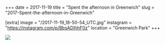 +++
date = 2017-11-19
title = "Spent the afternoon in Greenwich"
slug = "2017-Spent-the-afternoon-in-Greenwich"

[extra]
image = "/2017-11-19_18-50-54_UTC.jpg"
instagram = "https://instagram.com/p/BbsADIhhF0z"
location = "Greenwich Park"
+++

<img src="/2017-11-19_18-50-54_UTC.jpg" />
